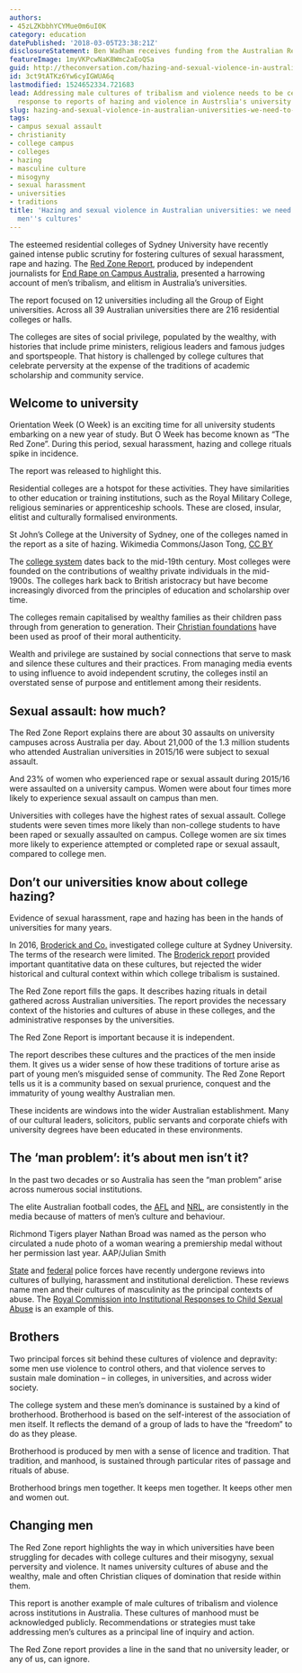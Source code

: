 ```yaml
---
authors:
- 45zLZKbbhYCYMue0m6uI0K
category: education
datePublished: '2018-03-05T23:38:21Z'
disclosureStatement: Ben Wadham receives funding from the Australian Research Council
featureImage: 1myVKPcwNaK8Wmc2aEoQSa
guid: http://theconversation.com/hazing-and-sexual-violence-in-australian-universities-we-need-to-address-mens-cultures-92685
id: 3ct9tATKz6Yw6cyIGWUA6q
lastmodified: 1524652334.721683
lead: Addressing male cultures of tribalism and violence needs to be central to the
  response to reports of hazing and violence in Austrslia's university colleges.
slug: hazing-and-sexual-violence-in-australian-universities-we-need-to-address-mens-cultures
tags:
- campus sexual assault
- christianity
- college campus
- colleges
- hazing
- masculine culture
- misogyny
- sexual harassment
- universities
- traditions
title: 'Hazing and sexual violence in Australian universities: we need to address
  men''s cultures'
---
```

The esteemed residential colleges of Sydney University have recently gained intense public scrutiny for fostering cultures of sexual harassment, rape and hazing. The [Red Zone Report](http://apo.org.au/system/files/134766/apo-nid134766-607496.pdf), produced by independent journalists for [End Rape on Campus Australia](http://endrapeoncampus.org/), presented a harrowing account of men’s tribalism, and elitism in Australia’s universities. 

The report focused on 12 universities including all the Group of Eight universities. Across all 39 Australian universities there are 216 residential colleges or halls. 

The colleges are sites of social privilege, populated by the wealthy, with histories that include prime ministers, religious leaders and famous judges and sportspeople. That history is challenged by college cultures that celebrate perversity at the expense of the traditions of academic scholarship and community service.

## Welcome to university

Orientation Week (O Week) is an exciting time for all university students embarking on a new year of study. But O Week has become known as “The Red Zone”. During this period, sexual harassment, hazing and college rituals spike in incidence.

The report was released to highlight this.

Residential colleges are a hotspot for these activities. They have similarities to other education or training institutions, such as the Royal Military College, religious seminaries or apprenticeship schools. These are closed, insular, elitist and culturally formalised environments. 

St John’s College at the University of Sydney, one of the colleges named in the report as a site of hazing. Wikimedia Commons/Jason Tong, [CC BY](http://creativecommons.org/licenses/by/4.0/)

The [college system](https://universitycollegesaustralia.edu.au/about-us/history/) dates back to the mid-19th century. Most colleges were founded on the contributions of wealthy private individuals in the mid-1900s. The colleges hark back to British aristocracy but have become increasingly divorced from the principles of education and scholarship over time. 

The colleges remain capitalised by wealthy families as their children pass through from generation to generation. Their [Christian foundations](https://www.dailytelegraph.com.au/rendezview/business-is-booming-for-misogyny-hunters/news-story/39a646bfe1cfbfc2c5dff3a3eae83001) have been used as proof of their moral authenticity.

Wealth and privilege are sustained by social connections that serve to mask and silence these cultures and their practices. From managing media events to using influence to avoid independent scrutiny, the colleges instil an overstated sense of purpose and entitlement among their residents.

## Sexual assault: how much?

The Red Zone Report explains there are about 30 assaults on university campuses across Australia per day. About 21,000 of the 1.3 million students who attended Australian universities in 2015/16 were subject to sexual assault. 

And 23% of women who experienced rape or sexual assault during 2015/16 were assaulted on a university campus. Women were about four times more likely to experience sexual assault on campus than men. 


Universities with colleges have the highest rates of sexual assault. College students were seven times more likely than non-college students to have been raped or sexually assaulted on campus. College women are six times more likely to experience attempted or completed rape or sexual assault, compared to college men.

## Don’t our universities know about college hazing?

Evidence of sexual harassment, rape and hazing has been in the hands of universities for many years.

In 2016, [Broderick and Co.](http://elizabethbroderick.com.au/) investigated college culture at Sydney University. The terms of the research were limited. The [Broderick report](https://sydney.edu.au/news-opinion/news/2017/11/29/broderick-report-on-cultural-renewal-at-colleges-received.html) provided important quantitative data on these cultures, but rejected the wider historical and cultural context within which college tribalism is sustained. 

The Red Zone report fills the gaps. It describes hazing rituals in detail gathered across Australian universities. The report provides the necessary context of the histories and cultures of abuse in these colleges, and the administrative responses by the universities. 

The Red Zone Report is important because it is independent.

The report describes these cultures and the practices of the men inside them. It gives us a wider sense of how these traditions of torture arise as part of young men’s misguided sense of community. The Red Zone Report tells us it is a community based on sexual prurience, conquest and the immaturity of young wealthy Australian men. 

These incidents are windows into the wider Australian establishment. Many of our cultural leaders, solicitors, public servants and corporate chiefs with university degrees have been educated in these environments.

## The ‘man problem’: it’s about men isn’t it?

In the past two decades or so Australia has seen the “man problem” arise across numerous social institutions. 

The elite Australian football codes, the [AFL](https://www.foxsports.com.au/afl/afl-subject-to-new-sexual-harassment-scandal/news-story/8998479a7119225eba0467b7c8fcae93?nk=efa1cb3ba27a0ffe68b621db40b6a5c8-1519967731) and [NRL](http://www.heraldsun.com.au/rendezview/give-grown-women-credit-for-their-own-decisions/news-story/de9efe217c3af20ad83a92a5e98c5996), are consistently in the media because of matters of men’s culture and behaviour.

Richmond Tigers player Nathan Broad was named as the person who circulated a nude photo of a woman wearing a premiership medal without her permission last year. AAP/Julian Smith

[State](http://www.eoc.sa.gov.au/eo-resources/EOC-Independent-Review) and [federal](https://www.theguardian.com/australia-news/2017/feb/22/afp-gets-95-sexual-harassment-and-discrimination-complaints-in-three-months) police forces have recently undergone reviews into cultures of bullying, harassment and institutional dereliction. These reviews name men and their cultures of masculinity as the principal contexts of abuse. The [Royal Commission into Institutional Responses to Child Sexual Abuse](https://www.childabuseroyalcommission.gov.au/final-report) is an example of this. 

## Brothers

Two principal forces sit behind these cultures of violence and depravity: some men use violence to control others, and that violence serves to sustain male domination – in colleges, in universities, and across wider society.

The college system and these men’s dominance is sustained by a kind of brotherhood. Brotherhood is based on the self-interest of the association of men itself. It reflects the demand of a group of lads to have the “freedom” to do as they please. 

Brotherhood is produced by men with a sense of licence and tradition. That tradition, and manhood, is sustained through particular rites of passage and rituals of abuse. 

Brotherhood brings men together. It keeps men together. It keeps other men and women out. 

## Changing men

The Red Zone report highlights the way in which universities have been struggling for decades with college cultures and their misogyny, sexual perversity and violence. It names university cultures of abuse and the wealthy, male and often Christian cliques of domination that reside within them. 


This report is another example of male cultures of tribalism and violence across institutions in Australia. These cultures of manhood must be acknowledged publicly. Recommendations or strategies must take addressing men’s cultures as a principal line of inquiry and action. 

The Red Zone report provides a line in the sand that no university leader, or any of us, can ignore.